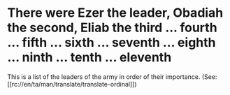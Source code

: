 # There were Ezer the leader, Obadiah the second, Eliab the third ... fourth ... fifth ... sixth ... seventh ... eighth ... ninth ... tenth ... eleventh

This is a list of the leaders of the army in order of their importance. (See: [[rc://en/ta/man/translate/translate-ordinal]])

